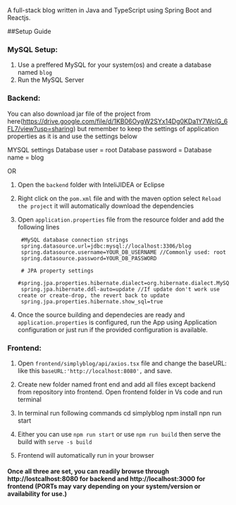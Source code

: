 A full-stack blog written in Java and TypeScript using Spring Boot and Reactjs.
     
##Setup Guide

### MySQL Setup:

  1. Use a preffered MySQL for your system(os) and create a database named ```blog```
  2. Run the MySQL Server
  
### Backend: 
You can also download jar file of the project from here(https://drive.google.com/file/d/1KB06OygW2SYx14Dg0KDa1Y7WclG_6FL7/view?usp=sharing) but remember to keep the settings of application properties as it is and use the settings below

MYSQL settings
 Database user = root
 Database password =
 Database name = blog

   OR

  1. Open the ```backend``` folder with InteliJIDEA or Eclipse
  2. Right click on the ```pom.xml``` file and with the maven option select ```Reload the project``` it will automatically download 
     the dependencies
  3. Open ```application.properties``` file from the resource folder and add the following lines
          
          #MySQL database connection strings
          spring.datasource.url=jdbc:mysql://localhost:3306/blog
          spring.datasource.username=YOUR_DB_USERNAME //Commonly used: root
          spring.datasource.password=YOUR_DB_PASSWORD

          # JPA property settings
          #spring.jpa.properties.hibernate.dialect=org.hibernate.dialect.MySQL8Dialect
          spring.jpa.hibernate.ddl-auto=update //If update don't work use create or create-drop, the revert back to update
          spring.jpa.properties.hibernate.show_sql=true
          
  4. Once the source building and dependecies are ready and ```application.properties``` is configured, run the App using 
     Application configuration or just run if the provided configuration is available.

### Frontend:

  1. Open ```frontend/simplyblog/api/axios.tsx``` file and change the baseURL: like this ```baseURL:'http://localhost:8080',``` and save.
  2. Create new folder named front end and add all files except backend from repository into frontend. Open frontend folder in Vs code and run terminal
  3. In terminal run following commands
     cd simplyblog
     npm install
     npn run start
                              
  5. Either you can use ```npm run start``` or use ```npm run build``` then serve the build with ```serve -s build```
  6. Frontend will automatically run in your browser
  
  
#### Once all three are set, you can readily browse through http://lostcalhost:8080 for backend and http://localhost:3000 for frontend (PORTs may vary depending on your system/version or availability for use.)

